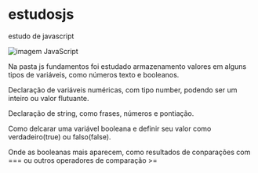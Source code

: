 # estudosjs
estudo de javascript

![imagem JavaScript](https://pcodinomebzero.neocities.org/Imagens/javascript1.png)

Na pasta js fundamentos foi estudado armazenamento valores em alguns tipos de variáveis, como números texto e booleanos.

Declaração de variáveis numéricas, com tipo number, podendo ser um inteiro ou valor flutuante.

Declaração de string, como frases, números e pontiação.

Como delcarar uma variável booleana e definir seu valor como verdadeiro(true) ou falso(false).

Onde as booleanas mais aparecem, como resultados de conparações com === ou outros operadores de comparação >=


